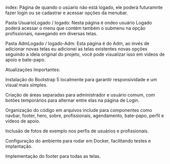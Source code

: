 index: Página de quando o usúario não está logado, ele poderá futuramnte fazer login ou se cadastrar e acessar opções da menubar.

Pasta UsuarioLogado / logado: Nesta página é ondeo usuário Logado poderá acessar o menu que contém também o submenu na opção profissionais, navegando em diversas telas.

Pasta AdmLogado  / logado-Adm: Esta página é do Adm, ao invés de adicionar novas telas eu adicionei as telas existentes novas opções seguindo a ideia original do projeto, você pode visualizar isso em videos de apoio e bate-papo.

Atualizações Importantes:

Instalação do Bootstrap 5 localmente para garantir responsividade e um visual mais simples.

Criação de áreas separadas para administrador e usuário comum, com botões temporários para alternar entre elas na página de Login.

Organização do código em arquivos include para componentes como navbar, footer, hero, sobre, profissionais, agendamento, bate-papo, perfil e vídeos de apoio.

Inclusão de fotos de exemplo nos perfis de usuários e profissionais.

Configuração do ambiente para rodar em Docker, facilitando testes e implantação.

Implementação do footer para todas as telas.
